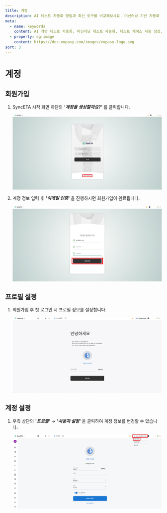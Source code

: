 ```yaml
---
title: 계정
description: AI 테스트 자동화 방법과 최신 도구를 비교해보세요. 머신러닝 기반 자동화 테스트로 QA 효율성을 높이는 방법을 알아봅니다.
meta:
  - name: keywords
    content: AI 기반 테스트 자동화, 머신러닝 테스트 자동화, 테스트 케이스 자동 생성, AI QA 도구, 자동화 테스트 솔루션, AI를 활용한 테스트 자동화 방법
  - property: og:image
    content: https://doc.empasy.com/images/empasy-logo.svg
sort: 3
---
```


# 계정

## 회원가입

1. SyncETA 시작 화면 하단의 **_'계정을 생성할까요?'_** 를 클릭합니다.

   ![계정 생성하기 클릭](./image/account/1click_join.png)

2. 계정 정보 입력 후 **_'이메일 인증'_** 을 진행하시면 회원가입이 완료됩니다.

   ![이메일 인증 보내기](./image/account/2send_auth.png)

## 프로필 설정

1. 회원가입 후 첫 로그인 시 프로필 정보를 설정합니다.

   ![프로필 설정](./image/account/3set_profile.png)

## 계정 설정

1. 우측 상단의 **_'프로필'_** → **_'사용자 설정'_** 을 클릭하여 계정 정보를 변경할 수 있습니다.

   ![계정 정보 변경](./image/account/4edit_profile.png)

